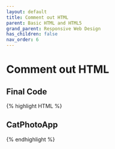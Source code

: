 ```yaml
---
layout: default
title: Comment out HTML
parent: Basic HTML and HTML5
grand_parent: Responsive Web Design
has_children: false
nav_order: 6
---
```

# Comment out HTML

## Final Code

{% highlight HTML %}
<!--
<h1>Hello World</h1>
-->
<h2>CatPhotoApp</h2>
<!--
<p>Kitty ipsum dolor sit amet, shed everywhere...</p>
-->
{% endhighlight %}